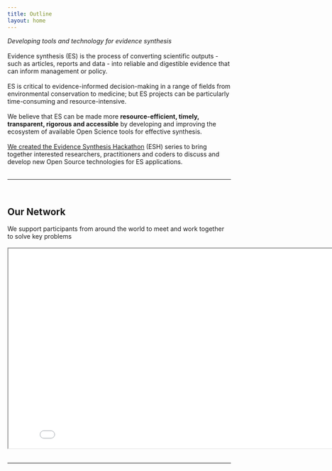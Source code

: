 ```yaml
---
title: Outline
layout: home
---
```

<div class="main"><em>
Developing tools and technology for evidence synthesis
</em></div>
<br>

<div class="center">
Evidence synthesis (ES) is the process of converting scientific outputs - such as articles, reports and data - into reliable and digestible evidence that can inform management or policy.
<br>
<br>
ES is critical to evidence-informed decision-making in a range of fields from environmental conservation to medicine; but ES projects can be particularly time-consuming and resource-intensive.  
<br>
<br>
We believe that ES can be made more <b>resource-efficient, timely, transparent, rigorous and accessible</b> by developing and improving the ecosystem of available Open Science tools for effective synthesis.   
<br>
<br>
<a href="/2019/01/17/what_is_the_esh.html">We created the Evidence Synthesis Hackathon</a> (ESH) series to bring together interested researchers, practitioners and coders to discuss and develop new Open Source technologies for ES applications.
</div>

<br>
<hr>
<br>

<div class="center">
  <h2>Our Network</h2>
  We support participants from around the world to meet and work together to solve key problems
  <br><br>
  <iframe
    src="/assets/html/esh_participants.html"
    width="830px"
    height="450px"
    >
    You should see a map here!
  </iframe>
</div>
<br>
<hr>
<br>